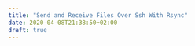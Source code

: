 ```yaml
---
title: "Send and Receive Files Over Ssh With Rsync"
date: 2020-04-08T21:38:50+02:00
draft: true
---
```


